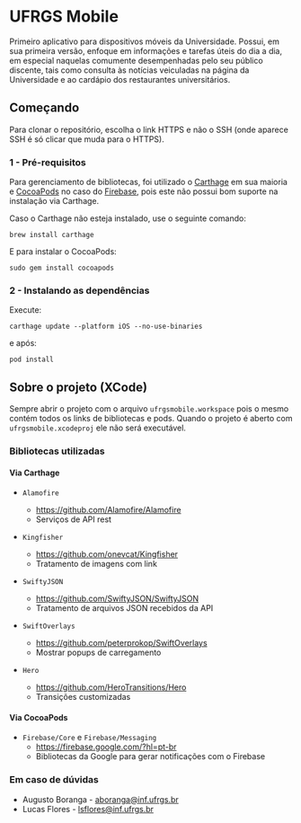 # UFRGS Mobile

Primeiro aplicativo para dispositivos móveis da Universidade. Possui, em sua primeira versão, enfoque em informações e tarefas úteis do dia a dia, em especial naquelas comumente desempenhadas pelo seu público discente, tais como consulta às notícias veiculadas na página da Universidade e ao cardápio dos restaurantes universitários.

## Começando

Para clonar o repositório, escolha o link HTTPS e não o SSH (onde aparece SSH é só clicar que muda para o HTTPS).

### 1 - Pré-requisitos

Para gerenciamento de bibliotecas, foi utilizado o [Carthage](https://github.com/Carthage/Carthage) em sua maioria e [CocoaPods](https://cocoapods.org/) no caso do [Firebase](https://firebase.google.com/), pois este não possui bom suporte na instalação via Carthage.

Caso o Carthage não esteja instalado, use o seguinte comando:

```
brew install carthage
```

E para instalar o CocoaPods:

```
sudo gem install cocoapods
```

### 2 - Instalando as dependências

Execute:

```
carthage update --platform iOS --no-use-binaries
```

e após:

```
pod install
```

## Sobre o projeto (XCode)

Sempre abrir o projeto com o arquivo `ufrgsmobile.workspace` pois o mesmo contém todos os links de bibliotecas e pods. Quando o projeto é aberto com `ufrgsmobile.xcodeproj` ele não será executável.

### Bibliotecas utilizadas

#### Via Carthage

* `Alamofire`
	* https://github.com/Alamofire/Alamofire
	* Serviços de API rest

* `Kingfisher`
	* https://github.com/onevcat/Kingfisher
	* Tratamento de imagens com link

* `SwiftyJSON`
	* https://github.com/SwiftyJSON/SwiftyJSON
	* Tratamento de arquivos JSON recebidos da API

* `SwiftOverlays`
	* https://github.com/peterprokop/SwiftOverlays
	* Mostrar popups de carregamento
	
* `Hero`
	* https://github.com/HeroTransitions/Hero
	* Transições customizadas

#### Via CocoaPods

* `Firebase/Core` e `Firebase/Messaging`
	* https://firebase.google.com/?hl=pt-br
	* Bibliotecas da Google para gerar notificações com o Firebase

### Em caso de dúvidas

* Augusto Boranga - aboranga@inf.ufrgs.br
* Lucas Flores - lsflores@inf.ufrgs.br
